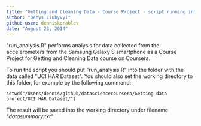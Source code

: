 ```yaml
---
title: "Getting and Cleaning Data - Course Project - script running info"
author: "Denys Liubyvyi"
github user: denniskorablev
date: "August 23, 2014"
---
```


"run_analysis.R" performs analysis for data collected from the accelerometers from the Samsung Galaxy S smartphone as a Course Project for Getting and Cleaning Data course on Coursera.

To run the script you should put "run_analysis.R" into the folder with the data called "UCI HAR Dataset". You should also set the working directory to this folder, for example by the following command:
```
setwd("/Users/dennis/github/datasciencecoursera/Getting data project/UCI HAR Dataset/")
```
The result will be saved into the working directory under filename *"datasummary.txt"*